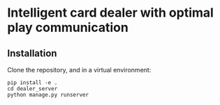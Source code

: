 # Intelligent card dealer with optimal play communication
## Installation
Clone the repository, and in a virtual environment:

```
pip install -e .
cd dealer_server
python manage.py runserver
```
